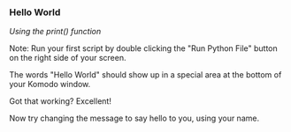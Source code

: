 ### Hello World
_Using the print() function_

Note:
Run your first script by double clicking the "Run Python File" button on the right side of your screen.

The words "Hello World" should show up in a special area at the bottom of your Komodo window.

Got that working? Excellent!

Now try changing the message to say hello to you, using your name.